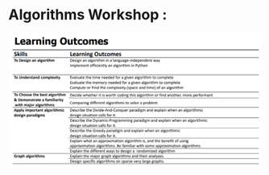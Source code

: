 # Algorithms Workshop :

![Image of Course Contant](https://github.com/rehamessameltagoury/AI-Pro-Program-EPITA-ITI/blob/main/FoundationPeriod/Algorithms_Workshop/coursecontent.PNG)
